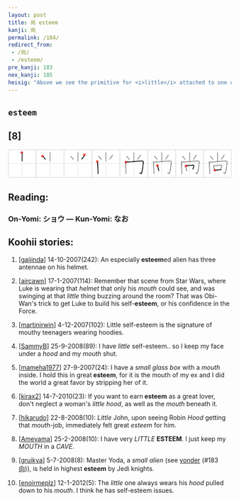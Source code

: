 ```yaml
---
layout: post
title: 尚 esteem
kanji: 尚
permalink: /184/
redirect_from:
 - /尚/
 - /esteem/
pre_kanji: 183
nex_kanji: 185
heisig: "Above we see the primitive for <i>little</i> attached to one of those <i>glass canopies</i> you might use to display a family heirloom. The <i>littleness</i> is important, because what is in fact on display is the shrunken, stuffed, and mounted <i>mouth</i> of an <b>esteemed</b> ancestor. We may be used to <b>esteeming</b> the words our forebears leave behind, but here we also <b>esteem</b> the very <i>mouth</i> that spoke them. I leave it to you to imagine a suitable place in your room for displaying such an unusual conversation piece."
---
```


## `esteem`

## [8]

<div class="stroke"><img src="../images/E5B09A.png" /></div>

## Reading:

### On-Yomi: ショウ &mdash; Kun-Yomi: なお

## Koohii stories:

1) [<a href="http://kanji.koohii.com/profile/gaijinda">gaijinda</a>] 14-10-2007(242): An especially<strong> esteem</strong>ed alien has three antennae on his helmet. 

2) [<a href="http://kanji.koohii.com/profile/aircawn">aircawn</a>] 17-1-2007(114): Remember that scene from Star Wars, where Luke is wearing that <em>helmet</em> that only his <em>mouth</em> could see, and was swinging at that <em>little</em> thing buzzing around the room? That was Obi-Wan&#039;s trick to get Luke to build his self-<strong>esteem</strong>, or his confidence in the Force. 

3) [<a href="http://kanji.koohii.com/profile/martinirwin">martinirwin</a>] 4-12-2007(102): Little self-esteem is the signature of mouthy teenagers wearing hoodies. 

4) [<a href="http://kanji.koohii.com/profile/SammyB">SammyB</a>] 25-9-2008(89): I have <em>little</em> self-esteem.. so I keep my face under a <em>hood</em> and my <em>mouth</em> shut. 

5) [<a href="http://kanji.koohii.com/profile/mameha1977">mameha1977</a>] 27-9-2007(24): I have a <em>small glass box</em> with a <em>mouth</em> inside. I hold this in great<strong> esteem</strong>, for it is the mouth of my ex and I did the world a great favor by stripping her of it. 

6) [<a href="http://kanji.koohii.com/profile/kirax2">kirax2</a>] 14-7-2010(23): If you want to earn<strong> esteem</strong> as a great lover, don&#039;t neglect a woman&#039;s <em>little hood</em>, as well as the <em>mouth</em> beneath it. 

7) [<a href="http://kanji.koohii.com/profile/hikarudo">hikarudo</a>] 22-8-2008(10): <em>Little</em> John, upon seeing Robin <em>Hood</em> getting that <em>mouth</em>-job, immediately felt great <em>esteem</em> for him. 

8) [<a href="http://kanji.koohii.com/profile/Ameyama">Ameyama</a>] 25-2-2008(10): I have very <em>LITTLE</em> <strong>ESTEEM</strong>. I just keep my <em>MOUTH</em> in a <em>CAVE</em>. 

9) [<a href="http://kanji.koohii.com/profile/gruikya">gruikya</a>] 5-7-2008(8): Master Yoda, a <em>small</em> <em>alien</em> (see <a href="../183">yonder</a> <span class="index">(#183 <a href="http://jisho.org/kanji/details/向">向</a>)</span>), is held in highest<strong> esteem</strong> by Jedi knights. 

10) [<a href="http://kanji.koohii.com/profile/enoirmeplz">enoirmeplz</a>] 12-1-2012(5): The <em>little</em> one always wears his <em>hood</em> pulled down to his <em>mouth</em>. I think he has self-esteem issues. 
